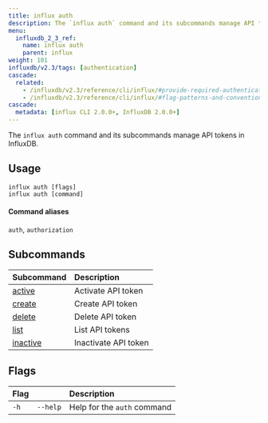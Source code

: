 ```yaml
---
title: influx auth
description: The `influx auth` command and its subcommands manage API tokens in InfluxDB.
menu:
  influxdb_2_3_ref:
    name: influx auth
    parent: influx
weight: 101
influxdb/v2.3/tags: [authentication]
cascade:
  related:
    - /influxdb/v2.3/reference/cli/influx/#provide-required-authentication-credentials, influx CLI—Provide required authentication credentials
    - /influxdb/v2.3/reference/cli/influx/#flag-patterns-and-conventions, influx CLI—Flag patterns and conventions
cascade:
  metadata: [influx CLI 2.0.0+, InfluxDB 2.0.0+]
---
```


The `influx auth` command and its subcommands manage API tokens in InfluxDB.

## Usage
```
influx auth [flags]
influx auth [command]
```

#### Command aliases
`auth`, `authorization`

## Subcommands
| Subcommand                                                    | Description                     |
|:----------                                                    |:-----------                     |
| [active](/influxdb/v2.3/reference/cli/influx/auth/active)     | Activate API token   |
| [create](/influxdb/v2.3/reference/cli/influx/auth/create)     | Create API token     |
| [delete](/influxdb/v2.3/reference/cli/influx/auth/delete)     | Delete API token     |
| [list](/influxdb/v2.3/reference/cli/influx/auth/list)         | List API tokens      |
| [inactive](/influxdb/v2.3/reference/cli/influx/auth/inactive) | Inactivate API token |

## Flags
| Flag |          | Description                 |
|:---- |:---      |:-----------                 |
| `-h` | `--help` | Help for the `auth` command |
